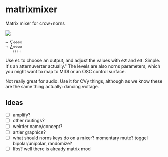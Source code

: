 # matrixmixer

Matrix mixer for crow+norns

![](matrixmixer.git)

    → ⎲⊘⊘⊘⊘	
    → ⎳⊘⊘⊘⊘
	   ↓↓↓↓

Use <kbd>e1</kbd> to choose an output, and adjust the values with <kbd>e2</kbd> and <kbd>e3</kbd>. Simple. It's an atternuverter actually." The levels are also norns parameters, which you might want to map to MIDI or an OSC control surface.

Not really great for audio. Use it for CVy things, although as we know these are the same thing actually: dancing voltage.

## Ideas

- [ ] amplify?
- [ ] other routings?
- [ ] weirder name/concept?
- [ ] artier graphics?
- [ ] what should norns keys do on a mixer? momentary mute? toggel bipolar/unipolar, randomize?
- [ ] lfos? well there is already matrix mod
